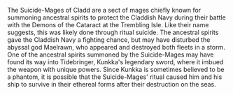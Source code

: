 The Suicide-Mages of Cladd are a sect of mages chiefly known for summoning ancestral spirits to protect the Claddish Navy during their battle with the Demons of the Cataract at the Trembling Isle. Like their name suggests, this was likely done through ritual suicide. The ancestral spirits gave the Claddish Navy a fighting chance, but may have disturbed the abyssal god Maelrawn, who appeared and destroyed both fleets in a storm. One of the ancestral spirits summoned by the Suicide-Mages may have found its way into Tidebringer, Kunkka's legendary sword, where it imbued the weapon with unique powers.
Since Kunkka is sometimes believed to be a phantom, it is possible that the Suicide-Mages' ritual caused him and his ship to survive in their ethereal forms after their destruction on the seas.
